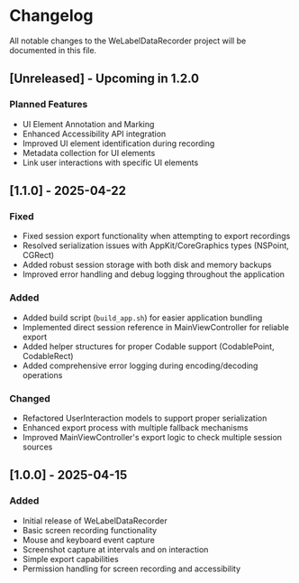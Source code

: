 # Changelog

All notable changes to the WeLabelDataRecorder project will be documented in this file.

## [Unreleased] - Upcoming in 1.2.0

### Planned Features
- UI Element Annotation and Marking
- Enhanced Accessibility API integration
- Improved UI element identification during recording
- Metadata collection for UI elements
- Link user interactions with specific UI elements

## [1.1.0] - 2025-04-22

### Fixed
- Fixed session export functionality when attempting to export recordings
- Resolved serialization issues with AppKit/CoreGraphics types (NSPoint, CGRect)
- Added robust session storage with both disk and memory backups
- Improved error handling and debug logging throughout the application

### Added
- Added build script (`build_app.sh`) for easier application bundling
- Implemented direct session reference in MainViewController for reliable export
- Added helper structures for proper Codable support (CodablePoint, CodableRect)
- Added comprehensive error logging during encoding/decoding operations

### Changed
- Refactored UserInteraction models to support proper serialization
- Enhanced export process with multiple fallback mechanisms
- Improved MainViewController's export logic to check multiple session sources

## [1.0.0] - 2025-04-15

### Added
- Initial release of WeLabelDataRecorder
- Basic screen recording functionality
- Mouse and keyboard event capture
- Screenshot capture at intervals and on interaction
- Simple export capabilities
- Permission handling for screen recording and accessibility 